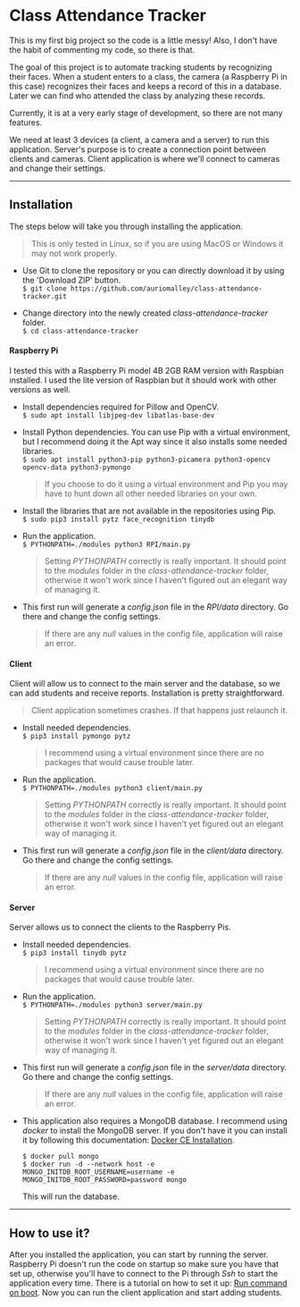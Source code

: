 Class Attendance Tracker
========================
This is my first big project so the code is a little messy! Also,
I don't have the habit of commenting my code, so there is that.

The goal of this project is to automate tracking students
by recognizing their faces. When a student enters to a class,
the camera (a Raspberry Pi in this case) recognizes their faces
and keeps a record of this in a database. Later we can find
who attended the class by analyzing these records.

Currently, it is at a very early stage of development, so there
are not many features.

We need at least 3 devices (a client, a camera and a server)
to run this application. Server's purpose is to create a connection
point between clients and cameras. Client application is where we'll
connect to cameras and change their settings.

***

Installation
------------

The steps below will take you through installing the application.  
> This is only tested in Linux, so if you are using MacOS
or Windows it may not work properly.

* Use Git to clone the repository or you can directly download it
  by using the 'Download ZIP' button.  
  `$ git clone https://github.com/auriomalley/class-attendance-tracker.git`
  
* Change directory into the newly created _class-attendance-tracker_
  folder.  
  `$ cd class-attendance-tracker`

#### Raspberry Pi

I tested this with a Raspberry Pi model 4B 2GB RAM version with
Raspbian installed. I used the lite version of Raspbian but it
should work with other versions as well.

* Install dependencies required for Pillow and OpenCV.  
  `$ sudo apt install libjpeg-dev libatlas-base-dev`  
  
* Install Python dependencies. You can use Pip with a virtual environment,
  but I recommend doing it the Apt way since it also installs some needed
  libraries.   
  `$ sudo apt install python3-pip python3-picamera python3-opencv opencv-data python3-pymongo`  
  > If you choose to do it using a virtual environment and Pip you
  may have to hunt down all other needed libraries on your own.
  
* Install the libraries that are not available in the repositories using Pip.   
  `$ sudo pip3 install pytz face_recognition tinydb`  

* Run the application.  
  `$ PYTHONPATH=./modules python3 RPI/main.py`  
  > Setting _PYTHONPATH_ correctly is really important. It
  should point to the _modules_ folder in the _class-attendance-tracker_
  folder, otherwise it won't work since I haven't figured out an elegant 
  way of managing it.

* This first run will generate a _config.json_ file in the _RPI/data_
  directory. Go there and change the config settings.  
  > If there are any _null_ values in the config file, application
  will raise an error.

#### Client

Client will allow us to connect to the main server and the database,
so we can add students and receive reports. Installation is pretty straightforward.  
> Client application sometimes crashes. If that happens just relaunch it.  

* Install needed dependencies.  
  `$ pip3 install pymongo pytz`  
  > I recommend using a virtual environment since there are
  no packages that would cause trouble later.

* Run the application.  
  `$ PYTHONPATH=./modules python3 client/main.py`  
  > Setting _PYTHONPATH_ correctly is really important. It
  should point to the _modules_ folder in the _class-attendance-tracker_
  folder, otherwise it won't work since I haven't yet figured out an elegant 
  way of managing it.

* This first run will generate a _config.json_ file in the _client/data_
  directory. Go there and change the config settings.  
  > If there are any _null_ values in the config file, application
  will raise an error.
 
#### Server

Server allows us to connect the clients to the Raspberry Pis.

* Install needed dependencies.  
  `$ pip3 install tinydb pytz`  
  > I recommend using a virtual environment since there are
  no packages that would cause trouble later.

* Run the application.  
  `$ PYTHONPATH=./modules python3 server/main.py`  
  > Setting _PYTHONPATH_ correctly is really important. It
  should point to the _modules_ folder in the _class-attendance-tracker_
  folder, otherwise it won't work since I haven't yet figured out an elegant 
  way of managing it.

* This first run will generate a _config.json_ file in the _server/data_
  directory. Go there and change the config settings.  
  > If there are any _null_ values in the config file, application
  will raise an error.

* This application also requires a MongoDB database. I recommend using
  _docker_ to install the MongoDB server. If you don't have it you can
  install it by following this documentation:
  [Docker CE Installation](https://docs.docker.com/install/linux/docker-ce/ubuntu/). 
    
  `$ docker pull mongo`  
  `$ docker run -d --network host
     -e MONGO_INITDB_ROOT_USERNAME=username
     -e MONGO_INITDB_ROOT_PASSWORD=password mongo`  

  This will run the database.

***

How to use it?
--------------
After you installed the application, you can start by running the server.
Raspberry Pi doesn't run the code on startup so make sure you have that
set up, otherwise you'll have to connect to the Pi through _Ssh_ to start
the application every time. There is a tutorial on how to set it up:
[Run command on boot](https://www.raspberrypi.org/documentation/linux/usage/rc-local.md).
Now you can run the client application and start adding students.
